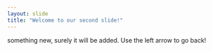```yaml
---
layout: slide
title: "Welcome to our second slide!"
---
```

something new, surely it will be added.
Use the left arrow to go back!
